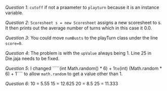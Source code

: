 *Question 1*: ````cutoff```` if not a praameter to ````playturn```` because it is an instance variable.

*Question 2*: ````Scoresheet s = new Scoresheet```` assigns a new scoresheet to s. It then prints out the average number of turns which in this case it 0.0.

*Question 3*: You could move ````numBusts```` to the playTurn class under the line ````score=0````. 

*Question 4*: The problem is with the ````upValue```` always being 1. Line 25 in Die.jaja needs to be fixed. 

*Question 5*: I changed `````(int Math.random() * 6) + 1```` to ````(int) (Math.random * 6) + 1```` to allow  `math.random` to get a value other than 1.

*Question 6*: 10 = 5.55
			  15 = 12.625
			  20 = 8.5
			  25 = 11.333 